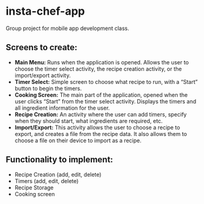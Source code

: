 # insta-chef-app
Group project for mobile app development class.

## Screens to create:
* **Main Menu:** Runs when the application is opened. Allows the user to choose the timer select activity, the recipe creation activity, or the import/export activity.
* **Timer Select:** Simple screen to choose what recipe to run, with a “Start” button to begin the timers.
* **Cooking Screen:** The main part of the application, opened when the user clicks “Start” from the timer select activity. Displays the timers and all ingredient information for the user.
* **Recipe Creation:** An activity where the user can add timers, specify when they should start, what ingredients are required, etc.
* **Import/Export:** This activity allows the user to choose a recipe to export, and creates a file from the recipe data. It also allows them to choose a file on their device to import as a recipe.

## Functionality to implement:
* Recipe Creation (add, edit, delete)
* Timers (add, edit, delete)
* Recipe Storage
* Cooking screen
